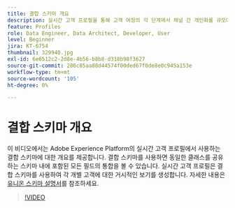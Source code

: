 ```yaml
---
title: 결합 스키마 개요
description: 실시간 고객 프로필을 통해 고객 여정의 각 단계에서 채널 간 개인화를 규모에 맞게 확장할 수 있습니다. 스키마와 해당 데이터 세트를 모두 활성화하여 실시간 고객 프로필에 대해 배치 또는 스트리밍 데이터를 활성화할 수 있습니다.
feature: Profiles
role: Data Engineer, Data Architect, Developer, User
level: Beginner
jira: KT-6754
thumbnail: 329940.jpg
exl-id: 6e6512c2-2d8e-4b56-b8b8-d318b98f3627
source-git-commit: 286c85aa88d44574f00ded67f0de8e0c945a153e
workflow-type: tm+mt
source-wordcount: '105'
ht-degree: 0%

---
```


# 결합 스키마 개요

이 비디오에서는 Adobe Experience Platform의 실시간 고객 프로필에서 사용하는 결합 스키마에 대한 개요를 제공합니다. 결합 스키마를 사용하면 동일한 클래스를 공유하는 스키마 내에 포함된 모든 필드의 통합을 볼 수 있습니다. 실시간 고객 프로필은 결합 스키마를 사용하여 각 개별 고객에 대한 거시적인 보기를 생성합니다. 자세한 내용은 [유니온 스키마 설명서](https://experienceleague.adobe.com/docs/experience-platform/profile/union-schemas/union-schema.html)를 참조하세요.

>[!VIDEO](https://video.tv.adobe.com/v/329940?learn=on&enablevpops)
